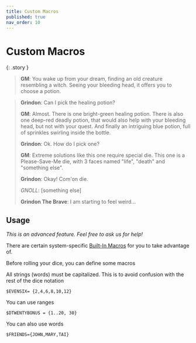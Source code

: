 ```yaml
---
title: Custom Macros
published: true
nav_order: 10
---
```


# Custom Macros

{: .story }
>**GM**: You wake up from your dream, finding an old creature resembling a witch. Seeing your bleeding head, it offers you to choose a potion.

>
>**Grindon**: Can I pick the healing potion?
>
>**GM**: Almost. There is one bright-green healing potion. There is also one deep-red deadly potion, that would also help with your bleeding head, but not with your quest. And finally an intriguing blue potion, full of sprinkles swirling inside the bottle.
>
>**Grindon**: Ok. How do I pick one?
>
>**GM**: Extreme solutions like this one require special die. This one is a Please-Save-Me die, with 3 faces named "life", "death" and "something else".
>
>**Grindon**: Okay! Com'on die.
>
>*GNOLL*: [something else]
>
>**Grindon The Brave**: I am starting to feel weird...


## Usage

*This is an advanced feature. Feel free to ask us for help!*

There are certain system-specific [Built-In Macros](./builtin_macros.md) for you to take advantage of.

Before rolling your dice, you can define some macros

All strings (words) must be capitalized. This is to avoid confusion with the rest of the dice notation

`$EVENSIX= {2,4,6,8,10,12}`

You can use ranges

`$DTWENTYBONUS = {1..20, 30}`

You can also use words

`$FRIENDS={JOHN,MARY,TAI}`
